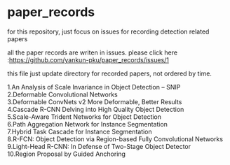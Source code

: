 # paper_records  
for this repository, just focus on issues for recording detection related papers 

all the paper records are writen in issues. 
please click here :https://github.com/yankun-pku/paper_records/issues/1

this file just update directory for recorded papers, not ordered by time.

1.An Analysis of Scale Invariance in Object Detection – SNIP  
2.Deformable Convolutional Networks  
3.Deformable ConvNets v2 More Deformable, Better Results  
4.Cascade R-CNN Delving into High Quality Object Detection  
5.Scale-Aware Trident Networks for Object Detection  
6.Path Aggregation Network for Instance Segmentation   
7.Hybrid Task Cascade for Instance Segmentation          
8.R-FCN: Object Detection via Region-based Fully Convolutional Networks      
9.Light-Head R-CNN: In Defense of Two-Stage Object Detector  
10.Region Proposal by Guided Anchoring  
